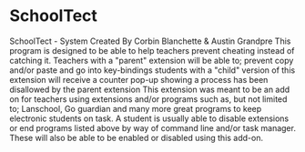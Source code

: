 # SchoolTect
SchoolTect - System Created By Corbin Blanchette &amp; Austin Grandpre
This program is designed to be able to  help teachers prevent cheating instead of catching it.
Teachers with a "parent" extension will be able to; prevent copy and/or paste and go into key-bindings
students with a "child" version of this extension will receive a counter pop-up showing a process has been disallowed by the parent extension
This extension was meant to be an add on for teachers using extensions and/or programs such as, but not limited to; Lanschool, Go guardian and many more great programs to keep electronic students on task.
A student is usually able to disable extensions or end programs listed above by way of command line and/or task manager. These will also be able to be enabled or disabled using this add-on.
